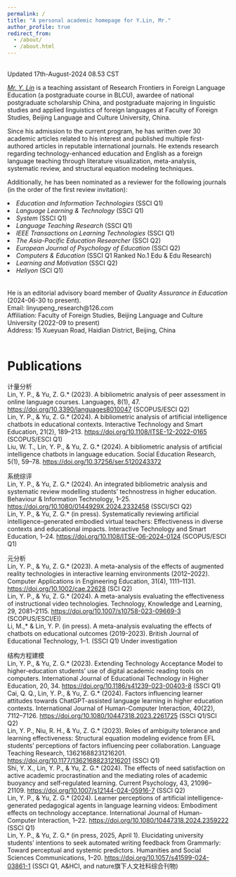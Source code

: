 ```yaml
---
permalink: /
title: "A personal academic homepage for Y.Lin, Mr."
author_profile: true
redirect_from: 
  - /about/
  - /about.html
---
```


<br>Updated 17th-August-2024 08.53 CST

<em>[Mr. Y. Lin](https://orcid.org/0000-0002-3182-2459) </em> is a teaching assistant of Research Frontiers in Foreign Language Education (a postgraduate course in BLCU), awardee of national postgraduate scholarship China, and postgraduate majoring in linguistic studies and applied linguistics of foreign languages at Faculty of Foreign Studies, Beijing Language and Culture University, China.

Since his admission to the current program, he has written over 30 academic articles related to his interest and published multiple first-authored articles in reputable international journals. He extends research regarding technology-enhanced education and English as a foreign language teaching through literature visualization, meta-analysis, systematic review, and structural equation modeling techniques.

Additionally, he has been nominated as a reviewer for the following journals (in the order of the first review invitation):
<li><em>Education and Information Technologies </em>(SSCI Q1)
<li><em>Language Learning & Technology </em>(SSCI Q1)
<li><em>System</em> (SSCI Q1)
<li><em>Language Teaching Research </em>(SSCI Q1)
<li><em>IEEE Transactions on Learning Technologies </em>(SSCI Q1)
<li><em>The Asia-Pacific Education Researcher </em>(SSCI Q2)
<li><em>European Journal of Psychology of Education </em>(SSCI Q2)
<li><em>Computers & Education </em>(SSCI Q1 Ranked No.1 Edu & Edu Research)
<li><em>Learning and Motivation </em>(SSCI Q2)
<li><em>Heliyon </em>(SCI Q1)
<br>
<br>
<br>
He is an editorial advisory board member of <em>Quality Assurance in Education</em> (2024-06-30 to present).<br>
Email: linyupeng_research@126.com<br>
Affiliation: Faculty of Foreign Studies, Beijing Language and Culture University (2022-09 to present)<br>
Address: 15 Xueyuan Road, Haidian District, Beijing, China<br><br>


Publications<br>
==================
计量分析
<br>Lin, Y. P., & Yu, Z. G.* (2023). A bibliometric analysis of peer assessment in online language courses. Languages, 8(1), 47. https://doi.org/10.3390/languages8010047 (SCOPUS/ESCI Q2)
<br>Lin, Y. P., & Yu, Z. G.* (2024). A bibliometric analysis of artificial intelligence chatbots in educational contexts. Interactive Technology and Smart Education, 21(2), 189–213. https://doi.org/10.1108/ITSE-12-2022-0165 (SCOPUS/ESCI Q1)
<br>Liu, W. T., Lin, Y. P., & Yu, Z. G.* (2024). A bibliometric analysis of artificial intelligence chatbots in language education. Social Education Research, 5(1), 59–78. https://doi.org/10.37256/ser.5120243372

系统综评
<br>Lin, Y. P., & Yu, Z. G.* (2024). An integrated bibliometric analysis and systematic review modelling students’ technostress in higher education. Behaviour & Information Technology, 1–25. https://doi.org/10.1080/0144929X.2024.2332458 (SSCI/SCI Q2)
<br>Lin, Y. P., & Yu, Z. G.* (in press). Systematically reviewing artificial intelligence-generated embodied virtual teachers: Effectiveness in diverse contexts and educational impacts. Interactive Technology and Smart Education, 1–24. https://doi.org/10.1108/ITSE-06-2024-0124 (SCOPUS/ESCI Q1)

元分析
<br>Lin, Y. P., & Yu, Z. G.* (2023). A meta-analysis of the effects of augmented reality technologies in interactive learning environments (2012–2022). Computer Applications in Engineering Education, 31(4), 1111–1131. https://doi.org/10.1002/cae.22628 (SCI Q2)
<br>Lin, Y. P., & Yu, Z. G.* (2024). A meta-analysis evaluating the effectiveness of instructional video technologies. Technology, Knowledge and Learning, 29, 2081–2115. https://doi.org/10.1007/s10758-023-09669-3 (SCOPUS/ESCI/EI)
<br>Li, M.,* & Lin, Y. P. (in press). A meta-analysis evaluating the effects of chatbots on educational outcomes (2019-2023). British Journal of Educational Technology, 1–1. (SSCI Q1) Under investigation

结构方程建模
<br>Lin, Y. P., & Yu, Z. G.* (2023). Extending Technology Acceptance Model to higher-education students’ use of digital academic reading tools on computers. International Journal of Educational Technology in Higher Education, 20, 34. https://doi.org/10.1186/s41239-023-00403-8 (SSCI Q1)
<br>Cai, Q. Q., Lin, Y. P., & Yu, Z. G.* (2024). Factors influencing learner attitudes towards ChatGPT-assisted language learning in higher education contexts. International Journal of Human-Computer Interaction, 40(22), 7112–7126. https://doi.org/10.1080/10447318.2023.2261725 (SSCI Q1/SCI Q2)
<br>Lin, Y. P., Niu, R. H., & Yu, Z. G.* (2023). Roles of ambiguity tolerance and learning effectiveness: Structural equation modeling evidence from EFL students’ perceptions of factors influencing peer collaboration. Language Teaching Research, 13621688231216201. https://doi.org/10.1177/13621688231216201 (SSCI Q1)
<br>Shi, Y. X., Lin, Y. P., & Yu, Z. G.* (2024). The effects of need satisfaction on active academic procrastination and the mediating roles of academic buoyancy and self‑regulated learning. Current Psychology, 43, 21096–21109. https://doi.org/10.1007/s12144-024-05916-7 (SSCI Q2)
<br>Lin, Y. P., & Yu, Z. G.* (2024). Learner perceptions of artificial intelligence-generated pedagogical agents in language learning videos: Embodiment effects on technology acceptance. International Journal of Human-Computer Interaction, 1–22. https://doi.org/10.1080/10447318.2024.2359222 (SSCI Q1)
<br>Lin, Y. P., & Yu, Z. G.* (in press, 2025, April 1). Elucidating university students’ intentions to seek automated writing feedback from Grammarly: Toward perceptual and systemic predictors. Humanities and Social Sciences Communications, 1–20. https://doi.org/10.1057/s41599-024-03861-1 (SSCI Q1, A&HCI, and nature旗下人文社科综合刊物)





